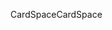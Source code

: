 <span data-ttu-id="c07c3-101">CardSpace</span><span class="sxs-lookup"><span data-stu-id="c07c3-101">CardSpace</span></span>